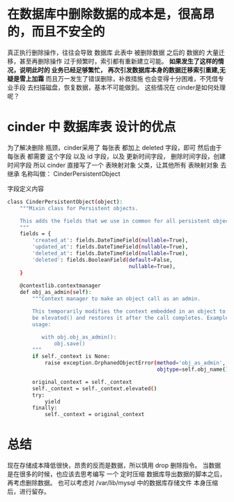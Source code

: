 # 在数据库中删除数据的成本是，很高昂的，而且不安全的
真正执行删除操作，往往会导致 数据库 此表中 被删除数据 之后的 数据的 大量迁移，甚至再删除操作 过于频繁时，索引都有重新建立可能。
**如果发生了这样的情况，说明此时的 业务已经足够繁忙， 再次引发数据库本身的数据迁移索引重建,无疑是雪上加霜**
而且万一发生了错误删除，补救措施 也会变得十分困难，不凭借专业手段 去扫描磁盘，恢复数据，基本不可能做到。
这些情况在 cinder是如何处理呢？

# cinder 中 数据库表 设计的优点
为了解决删除 瓶颈，cinder采用了 每张表 都加上 deleted 字段，即可
然后由于每张表 都需要 这个字段 以及 id 字段，以及 更新时间字段， 删除时间字段，创建时间字段
所以 cinder 直接写了一个 表映射对象 父类，让其他所有 表映射对象 去继承
名称叫做：
CinderPersistentObject

字段定义内容
```bash
class CinderPersistentObject(object):
    """Mixin class for Persistent objects.

    This adds the fields that we use in common for all persistent objects.
    """
    fields = {
        'created_at': fields.DateTimeField(nullable=True),
        'updated_at': fields.DateTimeField(nullable=True),
        'deleted_at': fields.DateTimeField(nullable=True),
        'deleted': fields.BooleanField(default=False,
                                       nullable=True),
    }
    
    @contextlib.contextmanager
    def obj_as_admin(self):
        """Context manager to make an object call as an admin.

        This temporarily modifies the context embedded in an object to
        be elevated() and restores it after the call completes. Example
        usage:

           with obj.obj_as_admin():
               obj.save()
        """
        if self._context is None:
            raise exception.OrphanedObjectError(method='obj_as_admin',
                                                objtype=self.obj_name())

        original_context = self._context
        self._context = self._context.elevated()
        try:
            yield
        finally:
            self._context = original_context
```

# 总结
现在存储成本降低很快，昂贵的反而是数据，所以慎用 drop 删除指令。
当数据是在很多的时候，也应该去思考编写 一个 定时压缩 数据库导出数据的脚本之后，再考虑删除数据。
也可以考虑对 /var/lib/mysql 中的数据库存储文件 本身压缩后，进行留存。